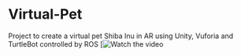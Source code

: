 # Virtual-Pet
Project to create a virtual pet Shiba Inu in AR using Unity, Vuforia and TurtleBot controlled by ROS
[![Watch the video](https://drive.google.com/file/d/1c2FMjR203VKsPJb0GVeZ9a_aiOpXD8da/view?usp=sharing)

